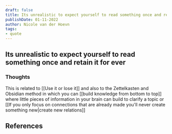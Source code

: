```yaml
---
draft: false
title: Its unrealistic to expect yourself to read something once and retain it for ever
publishDate: 01-11-2022
author: Nicole van der Hoevn
tags: 
- quote
---
```


## Its unrealistic to expect yourself to read something once and retain it for ever


### Thoughts
This is related to [[Use it or lose it]] and also to the Zettelkasten and Obsidian method in which you can [[build knowledge from bottom to top]] where little pieces of information in your brain can build to clarify a topic or [[If you only focus on connections that are already made you'll never create something new|create new relations]]



## References
